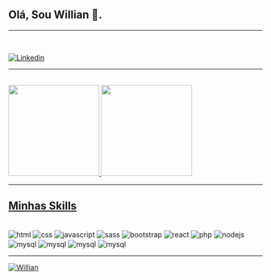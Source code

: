 
## Olá, Sou Willian 👋.

 <hr>
 <br>

  [![Linkedin](https://img.shields.io/badge/LinkedIn-0077B5?style=for-the-badge&logo=linkedin&logoColor=white)](https://www.linkedin.com/in/willian-marcos/) 
    
 <hr>
 <br>

  <a href="https://github.com/Williaan">
  <img height="180em" src="https://github-readme-stats.vercel.app/api?username=Williaan&show_icons=true&theme=dark&include_all_commits=true&count_private=true"/>
  <img height="180em" src="https://github-readme-stats.vercel.app/api/top-langs/?username=Williaan&layout=compact&langs_count=7&theme=dark"/>

<br>
<hr>

## Minhas Skills

<div style='display: inline-block'><br>
    
   <img align='center' alt='html' src='https://img.shields.io/badge/HTML5-E34F26?style=for-the-badge&logo=html5&logoColor=white'>    

   <img align='center' alt='css' src='https://img.shields.io/badge/CSS3-1572B6?style=for-the-badge&logo=css3&logoColor=white'>      

   <img align='center' alt='javascript' src='https://img.shields.io/badge/JavaScript-F7DF1E?style=for-the-badge&logo=javascript&logoColor=black'>    

   <img align='center' alt='sass' src='https://img.shields.io/badge/Sass-CC6699?style=for-the-badge&logo=sass&logoColor=white'>     

   <img align='center' alt='bootstrap' src='https://img.shields.io/badge/Bootstrap-563D7C?style=for-the-badge&logo=bootstrap&logoColor=white'>    

   <img align='center' alt='react' src='https://img.shields.io/badge/React-20232A?style=for-the-badge&logo=react&logoColor=61DAFB'>      

   <img align='center' alt='php' src='https://img.shields.io/badge/PHP-777BB4?style=for-the-badge&logo=php&logoColor=white'>     

   <img align='center' alt='nodejs' src='https://img.shields.io/badge/Node.js-43853D?style=for-the-badge&logo=node.js&logoColor=white'>     

   <img align='center' alt='mysql' src='https://img.shields.io/badge/MySQL-00000F?style=for-the-badge&logo=mysql&logoColor=white'>      

   <img align='center' alt='mysql' src='https://img.shields.io/badge/PostgreSQL-316192?style=for-the-badge&logo=postgresql&logoColor=white'>       

   <img align='center' alt='mysql' src='https://img.shields.io/badge/GIT-E44C30?style=for-the-badge&logo=git&logoColor=white'>   
  
  <img align='center' alt='mysql' src='https://img.shields.io/badge/TypeScript-007ACC?style=for-the-badge&logo=typescript&logoColor=white'>  
 

</div>
 <br>
 <hr>
  <p align="left">
    <img src="https://komarev.com/ghpvc/?username=Willian&label=Profile%20views&color=0e75b6&style=flat" alt="Willian" /> 
  </p>
 <br>
 
 
